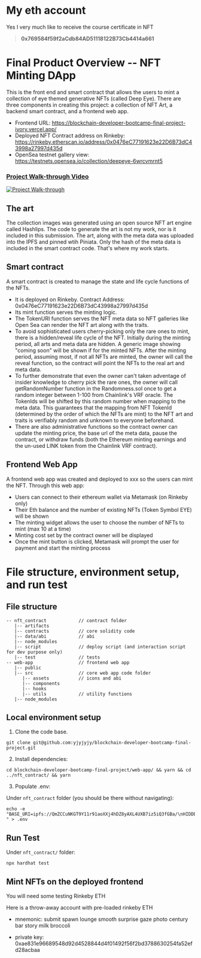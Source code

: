# My eth account
Yes I very much like to receive the course certificate in NFT
> **0x769584f59f2aCdb84AD51118122B73Cb4414a661**

# Final Product Overview -- NFT Minting DApp
This is the front end and smart contract that allows the users to mint a collection of eye themed generative NFTs (called Deep Eye). There are three components in creating this project: a collection of NFT Art, a backend smart contract, and a frontend web app.
- Frontend URL: https://blockchain-developer-bootcamp-final-project-ivory.vercel.app/
- Deployed NFT Contract address on Rinkeby: https://rinkeby.etherscan.io/address/0x0476eC77191623e22D6B73dC43998a27997d435d
- OpenSea testnet gallery view: https://testnets.opensea.io/collection/deepeye-6wrcvmrnt5

### [Project Walk-through Video](https://www.youtube.com/watch?v=9XenfvP8qSI)
[![Project Walk-through](https://img.youtube.com/vi/9XenfvP8qSI/0.jpg)](https://www.youtube.com/watch?v=9XenfvP8qSI)


## The art
The collection images was generated using an open source NFT art engine called Hashlips. The code to generate the art is not my work, nor is it included in this submission. The art, along with the meta data was uploaded into the IPFS and pinned wtih Piniata. Only the hash of the meta data is included in the smart contract code. That's where my work starts.

## Smart contract
A smart contract is created to manage the state and life cycle functions of the NFTs.
- It is deployed on Rinkeby. Contract Address: 0x0476eC77191623e22D6B73dC43998a27997d435d
- Its mint function serves the minting logic.
- The TokenURI function serves the NFT meta data so NFT galleries like Open Sea can render the NFT art along with the traits.
- To avoid sophisticated users cherry-picking only the rare ones to mint, there is a hidden/reveal life cycle of the NFT. Initially during the minting period, all arts and meta data are hidden. A generic image showing "coming soon" will be shown if for the minted NFTs. After the minting period, assuming most, if not all NFTs are minted, the owner will call the reveal function, so the contract will point the NFTs to the real art and meta data.
- To further demonstrate that even the owner can't taken adventage of insider knowledge to cherry pick the rare ones, the owner will call getRandomNumber function in the Randomness.sol once to get a random integer between 1-100 from Chainlink's VRF oracle. The TokenIds will be shifted by this random number when mapping to the meta data. This guarantees that the mapping from NFT TokenId (determined by the order of which the NFTs are mint) to the NFT art and traits is verifiably random and unknown to everyone beforehand.
- There are also administrative functions so the contract owner can update the minting price, the base url of the meta data, pause the contract, or withdraw funds (both the Ethereum minting earnings and the un-used LINK token from the Chainlink VRF contract).

## Frontend Web App
A frontend web app was created and deployed to xxx so the users can mint the NFT. Through this web app:
- Users can connect to their ethereum wallet via Metamask (on Rinkeby only)
- Their Eth balance and the number of existing NFTs (Token Symbol EYE) will be shown
- The minting widget allows the user to choose the number of NFTs to mint (max 10 at a time)
- Minting cost set by the contract owner will be displayed
- Once the mint button is clicked, Metamask will prompt the user for payment and start the minting process

# File structure, environment setup, and run test
## File structure
```
-- nft_contract            // contract folder
   |-- artifacts
   |-- contracts           // core solidity code
   |-- data/abi            // abi
   |-- node_modules
   |-- script              // deploy script (and interaction script for dev purpose only)
   |-- test                // tests
-- web-app                 // frontend web app
   |-- public
   |-- src                 // core web app code folder
      |-- assets           // icons and abi
      |-- components
      |-- hooks
      |-- utils            // utility functions
   |-- node_modules
```

## Local environment setup
1. Clone the code base.
```
git clone git@github.com:yjyjyjy/blockchain-developer-bootcamp-final-project.git
```
2. Install dependencies:
```
cd blockchain-developer-bootcamp-final-project/web-app/ && yarn && cd ../nft_contract/ && yarn
```
3. Populate .env:

Under `nft_contract` folder (you should be there without navigating):
```
echo -e "BASE_URI=ipfs://QmZCCuNKGT9Y11r91aoXXj4hDZ8yAXL4UXB7iz5iQ3fGBa/\nHIDDEN_META_URI=ipfs://QmaAw1oqwKETsCK5AP2t5B3XieZH5vcwufFeB3tN2a7wJH/coming_soon.json\nRINKEBY_CONTRACT_ADDRESS=0x0476eC77191623e22D6B73dC43998a27997d435d
" > .env
```

## Run Test
Under `nft_contract/` folder:
```
npx hardhat test
```

## Mint NFTs on the deployed frontend
You will need some testing Rinkeby ETH

Here is a throw-away account with pre-loaded rinkeby ETH

- mnemonic:
submit spawn lounge smooth surprise gaze photo century bar story milk broccoli

- private key: 0xae831e96689548d92d4528844d4f01492f56f2bd3788630254fa52efd28acbaa